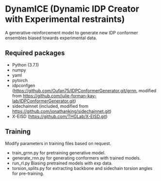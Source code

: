 # DynamICE (Dynamic IDP Creator with Experimental restraints)
A generative-reinforcement model to generate new IDP conformer ensembles biased towards experimental data.

## Required packages
* Python (3.7.1)
* numpy 
* yaml 
* pytorch 
* idpconfgen (https://github.com/Oufan75/IDPConformerGenerator.git/grnn, modified from https://github.com/julie-forman-kay-lab/IDPConformerGenerator.git)
* sidechainnet (included, modified from https://github.com/jonathanking/sidechainnet.git)
* X-EISD (https://github.com/THGLab/X-EISD.git)

## Training
Modify parameters in training files based on request.
* train_grnn.py for pretraining generative model.
* generate_rnn.py for generating conformers with trained models.
* run_rl.py Biasing pretrained models with exp data.
* torsion_splits.py for extracting backbone and sidechain torsion angles for pre-training. 
